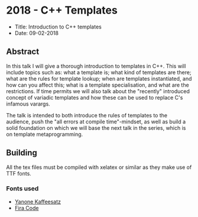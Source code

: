 # 2018 - C++ Templates

 * Title: Introduction to C++ templates
 * Date: 09-02-2018

## Abstract

In this talk I will give a thorough introduction to templates in C++. This will
include topics such as: what a template is; what kind of templates are there;
what are the rules for template lookup; when are templates instantiated, and how
can you affect this; what is a template specialisation, and what are the
restrictions. If time permits we will also talk about the "recently" introduced
concept of variadic templates and how these can be used to replace C's infamous
varargs.

The talk is intended to both introduce the rules of templates to the audience,
push the "all errors at compile time"-mindset, as well as build a solid
foundation on which we will base the next talk in the series, which is on
template metaprogramming.

## Building

All the tex files must be compiled with xelatex or similar as they make use of
TTF fonts.

### Fonts used

 * [Yanone Kaffeesatz](https://www.yanone.de/fonts/kaffeesatz/)
 * [Fira Code](https://github.com/tonsky/FiraCode)
